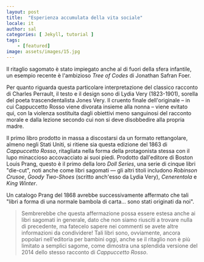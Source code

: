 ```yaml
---
layout: post
title:  "Esperienza accumulata della vita sociale"
locale: it
author: sal
categories: [ Jekyll, tutorial ]
tags: 
    - [featured]
image: assets/images/15.jpg
---
```

Il ritaglio sagomato è stato impiegato anche al di fuori della sfera infantile, un esempio recente è l'ambizioso *Tree of Codes* di Jonathan Safran Foer.  

Per quanto riguarda questa particolare interpretazione del classico racconto di Charles Perrault, il testo e il design sono di Lydia Very (1823-1901), sorella del poeta trascendentalista Jones Very. Il cruento finale dell'originale – in cui Cappuccetto Rosso viene divorata insieme alla nonna – viene evitato qui, con la violenza sostituita dagli obiettivi meno sanguinosi del racconto morale e dalla lezione secondo cui non si deve disobbedire alla propria madre.  

Il primo libro prodotto in massa a discostarsi da un formato rettangolare, almeno negli Stati Uniti, si ritiene sia questa edizione del 1863 di *Cappuccetto Rosso*, ritagliata nella forma della protagonista stessa con il lupo minaccioso accovacciato ai suoi piedi. Prodotto dall'editore di Boston Louis Prang, questo è il primo della loro *Doll Series*, una serie di cinque libri "die-cut", noti anche come libri sagomati — gli altri titoli includono *Robinson Crusoe*, *Goody Two-Shoes* (scritto anch'esso da Lydia Very), *Cenerentola* e *King Winter*.  

Un catalogo Prang del 1868 avrebbe successivamente affermato che tali "libri a forma di una normale bambola di carta... sono stati originati da noi".  

> Sembrerebbe che questa affermazione possa essere estesa anche ai libri sagomati in generale, dato che non siamo riusciti a trovare nulla di precedente, ma fatecelo sapere nei commenti se avete altre informazioni da condividere! Tali libri sono, ovviamente, ancora popolari nell'editoria per bambini oggi, anche se il ritaglio non è più limitato a semplici sagome, come dimostra una splendida versione del 2014 dello stesso racconto di *Cappuccetto Rosso*.  

